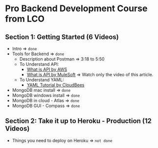 # Pro Backend Development Course from LCO

## Section 1: Getting Started (6 Videos)

- Intro => `done`
- Tools for Backend => `done` 
  - Description about Postman => 3:18 to 5:50
  - To Understand API:
    - [What is API by AWS](https://aws.amazon.com/what-is/api/) 
    - [What is API by MuleSoft](https://www.mulesoft.com/resources/api/what-is-an-api) => Watch only the video of this article.
  - To Understand YAML:
    - [YAML Tutorial by CloudBees](https://www.cloudbees.com/blog/yaml-tutorial-everything-you-need-get-started)
- MongoDB mac install => `done`
- MongoDB windows install => `done`
- MongoDB in cloud - Atlas => `done`
- MongoDB GUI - Compass => `done`

## Section 2: Take it up to Heroku - Production (12 Videos)

- Things you need to deploy on Heroku => `not done`

